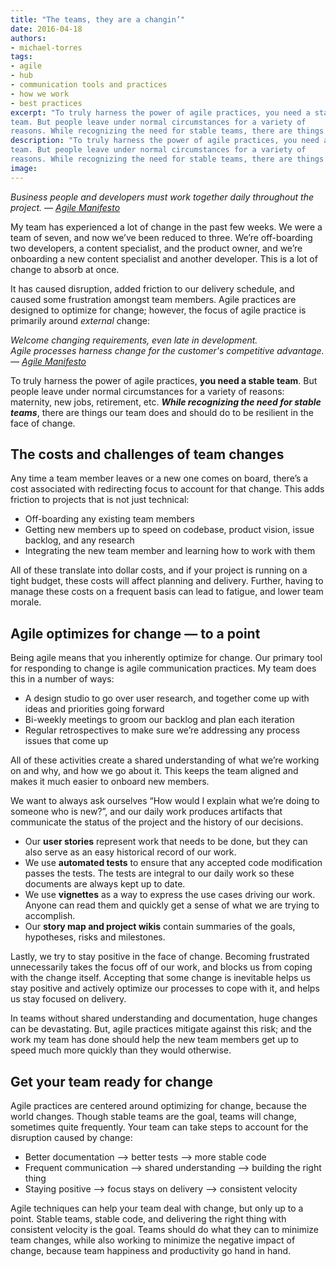 ```yaml
---
title: "The teams, they are a changin’"
date: 2016-04-18
authors:
- michael-torres
tags:
- agile
- hub
- communication tools and practices
- how we work
- best practices
excerpt: "To truly harness the power of agile practices, you need a stable
team. But people leave under normal circumstances for a variety of
reasons. While recognizing the need for stable teams, there are things our team does and should do to be resilient in the face of change."
description: "To truly harness the power of agile practices, you need a stable
team. But people leave under normal circumstances for a variety of
reasons. While recognizing the need for stable teams, there are things our team does and should do to be resilient in the face of change."
image:
---
```


*Business people and developers must work together daily throughout the
project.*
*—* [*Agile Manifesto*](http://www.agilemanifesto.org/)

My team has experienced a lot of change in the past few weeks. We were a
team of seven, and now we’ve been reduced to three. We’re off-boarding
two developers, a content specialist, and the product owner, and we’re
onboarding a new content specialist and another developer. This is a lot
of change to absorb at once.

It has caused disruption, added friction to our delivery schedule, and
caused some frustration amongst team members. Agile practices are
designed to optimize for change; however, the focus of agile practice is
primarily around *external* change:

*Welcome changing requirements, even late in development.* <br/>
*Agile processes harness change for the customer's competitive
advantage.*
*—* [*Agile Manifesto*](http://www.agilemanifesto.org/)

To truly harness the power of agile practices, **you need a stable
team**. But people leave under normal circumstances for a variety of
reasons: maternity, new jobs, retirement, etc. ***While recognizing the
need for stable teams***, there are things our team does and should do
to be resilient in the face of change.

The costs and challenges of team changes
----------------------------------------

Any time a team member leaves or a new one comes on board, there’s a
cost associated with redirecting focus to account for that change. This
adds friction to projects that is not just technical:

-   Off-boarding any existing team members
-   Getting new members up to speed on codebase, product vision, issue backlog, and any research
-   Integrating the new team member and learning how to work with them

All of these translate into dollar costs, and if your project is running
on a tight budget, these costs will affect planning and delivery.
Further, having to manage these costs on a frequent basis can lead to
fatigue, and lower team morale.

Agile optimizes for change — to a point
---------------------------------------

Being agile means that you inherently optimize for change. Our primary
tool for responding to change is agile communication practices. My team
does this in a number of ways:

-   A design studio to go over user research, and together come up with ideas and priorities going forward
-   Bi-weekly meetings to groom our backlog and plan each iteration
-   Regular retrospectives to make sure we’re addressing any process issues that come up

All of these activities create a shared understanding of what we’re
working on and why, and how we go about it. This keeps the team aligned
and makes it much easier to onboard new members.

We want to always ask ourselves “How would I explain what we’re doing to
someone who is new?”, and our daily work produces artifacts that
communicate the status of the project and the history of our decisions.

-   Our **user stories** represent work that needs to be done, but they can also serve as an easy historical record of our work.
-   We use **automated tests** to ensure that any accepted code modification passes the tests. The tests are integral to our daily work so these documents are always kept up to date.
-   We use **vignettes** as a way to express the use cases driving our work. Anyone can read them and quickly get a sense of what we are trying to accomplish.
-   Our **story map and project wikis** contain summaries of the goals, hypotheses, risks and milestones.

Lastly, we try to stay positive in the face of change. Becoming
frustrated unnecessarily takes the focus off of our work, and blocks us
from coping with the change itself. Accepting that some change is
inevitable helps us stay positive and actively optimize our processes to
cope with it, and helps us stay focused on delivery.

In teams without shared understanding and documentation, huge changes
can be devastating. But, agile practices mitigate against this risk; and
the work my team has done should help the new team members get up to
speed much more quickly than they would otherwise.

Get your team ready for change
------------------------------

Agile practices are centered around optimizing for change, because the
world changes. Though stable teams are the goal, teams will change,
sometimes quite frequently. Your team can take steps to account for the
disruption caused by change:

-   Better documentation --> better tests --> more stable code
-   Frequent communication --> shared understanding --> building the right thing
-   Staying positive --> focus stays on delivery --> consistent velocity

Agile techniques can help your team deal with change, but only up to a
point. Stable teams, stable code, and delivering the right thing with
consistent velocity is the goal. Teams should do what they can to
minimize team changes, while also working to minimize the negative
impact of change, because team happiness and productivity go hand in
hand.
